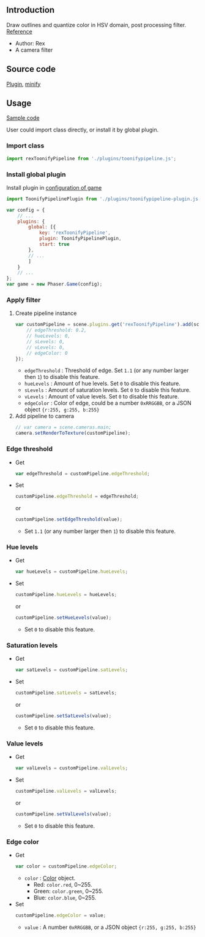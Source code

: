 ## Introduction

Draw outlines and quantize color in HSV domain, post processing filter. [Reference](https://www.geeks3d.com/20140523/glsl-shader-library-toonify-post-processing-filter/)

- Author: Rex
- A camera filter

## Source code

[Plugin](https://github.com/rexrainbow/phaser3-rex-notes/blob/master/plugins/toonifypipeline-plugin.js), [minify](https://github.com/rexrainbow/phaser3-rex-notes/blob/master/dist/rextoonifypipelineplugin.min.js)

## Usage

[Sample code](https://github.com/rexrainbow/phaser3-rex-notes/tree/master/examples/shader-toonify)

User could import class directly, or install it by global plugin.

### Import class

```javascript
import rexToonifyPipeline from './plugins/toonifypipeline.js';
```

### Install global plugin

Install plugin in [configuration of game](game.md#configuration)

```javascript
import ToonifyPipelinePlugin from './plugins/toonifypipeline-plugin.js';

var config = {
    // ...
    plugins: {
        global: [{
            key: 'rexToonifyPipeline',
            plugin: ToonifyPipelinePlugin,
            start: true
        },
        // ...
        ]
    }
    // ...
};
var game = new Phaser.Game(config);
```

### Apply filter

1. Create pipeline instance
    ```javascript
    var customPipeline = scene.plugins.get('rexToonifyPipeline').add(scene, key, {
        // edgeThreshold: 0.2,
        // hueLevels: 0,
        // sLevels: 0,
        // vLevels: 0,
        // edgeColor: 0
    });
    ```
    - `edgeThreshold` : Threshold of edge. Set `1.1` (or any number larger then `1`) to disable this feature.
    - `hueLevels` : Amount of hue levels. Set `0` to disable this feature.
    - `sLevels` : Amount of saturation levels. Set `0` to disable this feature.
    - `vLevels` : Amount of value levels. Set `0` to disable this feature.
    - `edgeColor` : Color of edge, could be a number `0xRRGGBB`, or a JSON object `{r:255, g:255, b:255}`
2. Add pipeline to camera
    ```javascript
    // var camera = scene.cameras.main;
    camera.setRenderToTexture(customPipeline);
    ```

### Edge threshold

- Get
    ```javascript
    var edgeThreshold = customPipeline.edgeThreshold;
    ```
- Set
    ```javascript
    customPipeline.edgeThreshold = edgeThreshold;
    ```
    or
    ```javascript
    customPipeline.setEdgeThreshold(value);
    ```
    - Set `1.1` (or any number larger then `1`) to disable this feature.

### Hue levels

- Get
    ```javascript
    var hueLevels = customPipeline.hueLevels;
    ```
- Set
    ```javascript
    customPipeline.hueLevels = hueLevels;
    ```
    or
    ```javascript
    customPipeline.setHueLevels(value);
    ```
    - Set `0` to disable this feature.

### Saturation levels

- Get
    ```javascript
    var satLevels = customPipeline.satLevels;
    ```
- Set
    ```javascript
    customPipeline.satLevels = satLevels;
    ```
    or
    ```javascript
    customPipeline.setSatLevels(value);
    ```
    - Set `0` to disable this feature.

### Value levels

- Get
    ```javascript
    var valLevels = customPipeline.valLevels;
    ```
- Set
    ```javascript
    customPipeline.valLevels = valLevels;
    ```
    or
    ```javascript
    customPipeline.setValLevels(value);
    ```
    - Set `0` to disable this feature.

### Edge color

- Get
    ```javascript
    var color = customPipeline.edgeColor;
    ```
    - `color` : [Color](color.md) object.
        - Red: `color.red`, 0~255.
        - Green: `color.green`, 0~255.
        - Blue: `color.blue`, 0~255.
- Set
    ```javascript
    customPipeline.edgeColor = value;
    ```
    - `value` : A number `0xRRGGBB`, or a JSON object `{r:255, g:255, b:255}`
